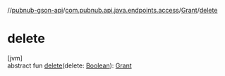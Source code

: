 //[pubnub-gson-api](../../../index.md)/[com.pubnub.api.java.endpoints.access](../index.md)/[Grant](index.md)/[delete](delete.md)

# delete

[jvm]\
abstract fun [delete](delete.md)(delete: [Boolean](https://kotlinlang.org/api/latest/jvm/stdlib/kotlin/-boolean/index.html)): [Grant](index.md)

